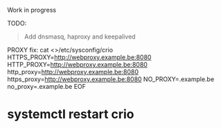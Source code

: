 Work in progress

TODO:
>Add dnsmasq, haproxy and keepalived

PROXY fix:
  cat <<EOF>>/etc/sysconfig/crio
  HTTPS_PROXY=http://webproxy.example.be:8080
  HTTP_PROXY=http://webproxy.example.be:8080
  http_proxy=http://webproxy.example.be:8080
  https_proxy=http://webproxy.example.be:8080
  NO_PROXY=.example.be
  no_proxy=.example.be
  EOF

  # systemctl restart crio
